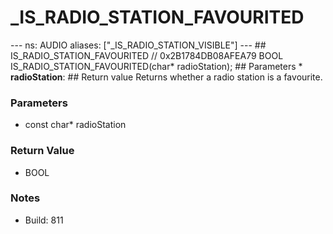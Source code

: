 # _IS_RADIO_STATION_FAVOURITED

--- ns: AUDIO aliases: ["_IS_RADIO_STATION_VISIBLE"] ---  ## IS_RADIO_STATION_FAVOURITED  // 0x2B1784DB08AFEA79 BOOL IS_RADIO_STATION_FAVOURITED(char* radioStation);  ## Parameters * **radioStation**:  ## Return value Returns whether a radio station is a favourite.

### Parameters
* const char* radioStation

### Return Value
* BOOL

### Notes
* Build: 811

